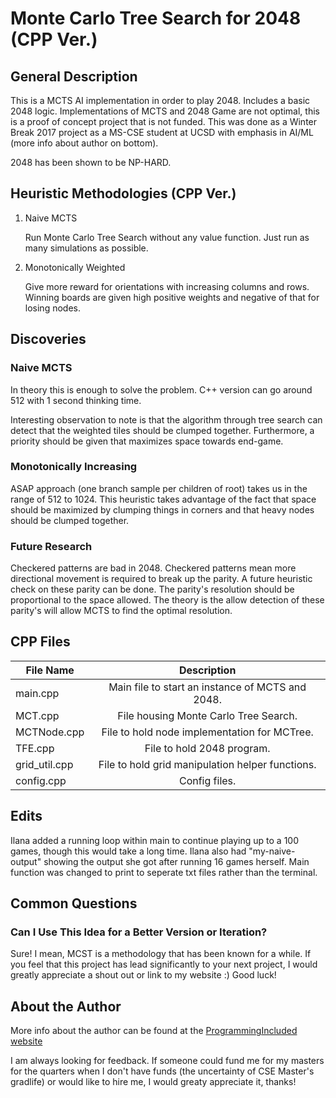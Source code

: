 # Monte Carlo Tree Search for 2048 (CPP Ver.)
## General Description
This is a MCTS AI implementation in order to play 2048.
Includes a basic 2048 logic. Implementations of MCTS and 2048 Game are not optimal, this is a proof of concept project that is not funded. This was done as a Winter Break 2017 project as a MS-CSE student at UCSD with emphasis in AI/ML (more info about author on bottom).

2048 has been shown to be NP-HARD.

## Heuristic Methodologies (CPP Ver.)
1. Naive MCTS

   Run Monte Carlo Tree Search without any value function. Just run as many simulations as possible.

2. Monotonically Weighted

   Give more reward for orientations with increasing columns and rows. Winning boards are given high positive weights and negative of that for losing nodes.

## Discoveries
### Naive MCTS
In theory this is enough to solve the problem. C++ version can go around 512 with 1 second thinking time.

Interesting observation to note is that the algorithm through tree search can detect that the weighted tiles should be clumped together. Furthermore, a priority should be given that maximizes space towards end-game.

### Monotonically Increasing
ASAP approach (one branch sample per children of root) takes us in the range of 512 to 1024. This heuristic takes advantage of the fact that space should be maximized by clumping things in corners and that heavy nodes should be clumped together.

### Future Research
Checkered patterns are bad in 2048. Checkered patterns mean more directional movement is required to break up the parity. A future heuristic check on these parity can be done. The parity's resolution should be proportional to the space allowed. The theory is the allow detection of these parity's will allow MCTS to find the optimal resolution.

## CPP Files
| File Name | Description |
| ---------------- |:-------------:|
| main.cpp | Main file to start an instance of MCTS and 2048. |
| MCT.cpp | File housing Monte Carlo Tree Search. |
| MCTNode.cpp | File to hold node implementation for MCTree. |
| TFE.cpp | File to hold 2048 program. |
| grid_util.cpp | File to hold grid manipulation helper functions. |
| config.cpp | Config files. |

## Edits
Ilana added a running loop within main to continue playing up to a 100 games, though this would take a long time. Ilana also had "my-naive-output" showing the output she got after running 16 games herself. Main function was changed to print to seperate txt files rather than the terminal.

## Common Questions
### Can I Use This Idea for a Better Version or Iteration?
Sure! I mean, MCST is a methodology that has been known for a while. If you feel that this project has lead significantly to your next project, I would greatly appreciate a shout out or link to my website :) Good luck!

## About the Author
More info about the author can be found at the [ProgrammingIncluded website](http://programmingincluded.com/aboutme/)

I am always looking for feedback. If someone could fund me for my masters for the quarters when I don't have funds (the uncertainty of CSE Master's gradlife) or would like to hire me, I would greaty appreciate it, thanks!

